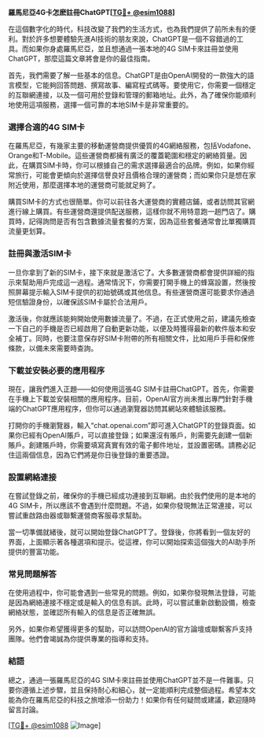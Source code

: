 **羅馬尼亞4G卡怎麽註冊ChatGPT[[TG💪+ @esim1088](https://t.me/s/esim1088)]**

在這個數字化的時代，科技改變了我們的生活方式，也為我們提供了前所未有的便利。對於許多想要體驗先進AI技術的朋友來說，ChatGPT是一個不容錯過的工具。而如果你身處羅馬尼亞，並且想通過一張本地的4G SIM卡來註冊並使用ChatGPT，那麼這篇文章將會是你的最佳指南。

首先，我們需要了解一些基本的信息。ChatGPT是由OpenAI開發的一款強大的語言模型，它能夠回答問題、撰寫故事、編寫程式碼等。要使用它，你需要一個穩定的互聯網連接，以及一個可用於登錄和管理的郵箱地址。此外，為了確保你能順利地使用這項服務，選擇一個可靠的本地SIM卡是非常重要的。

### 選擇合適的4G SIM卡

在羅馬尼亞，有幾家主要的移動運營商提供優質的4G網絡服務，包括Vodafone、Orange和T-Mobile。這些運營商都擁有廣泛的覆蓋範圍和穩定的網絡質量。因此，在購買SIM卡時，你可以根據自己的需求選擇最適合的品牌。例如，如果你經常旅行，可能會更傾向於選擇信譽良好且價格合理的運營商；而如果你只是想在家附近使用，那麼選擇本地的運營商可能就足夠了。

購買SIM卡的方式也很簡單。你可以前往各大運營商的實體店鋪，或者訪問其官網進行線上購買。有些運營商還提供配送服務，這樣你就不用特意跑一趟門店了。購買時，記得詢問是否有包含數據流量套餐的方案，因為這些套餐通常會比單獨購買流量更划算。

### 註冊與激活SIM卡

一旦你拿到了新的SIM卡，接下來就是激活它了。大多數運營商都會提供詳細的指示來幫助用戶完成這一過程。通常情況下，你需要打開手機上的蜂窩設置，然後按照屏幕提示輸入SIM卡提供的初始號碼或其他信息。有些運營商還可能要求你通過短信驗證身份，以確保該SIM卡屬於合法用戶。

激活後，你就應該能夠開始使用數據流量了。不過，在正式使用之前，建議先檢查一下自己的手機是否已經啟用了自動更新功能，以便及時獲得最新的軟件版本和安全補丁。同時，也要注意保存好SIM卡附帶的所有相關文件，比如用戶手冊和保修條款，以備未來需要時查詢。

### 下載並安裝必要的應用程序

現在，讓我們進入正題——如何使用這張4G SIM卡註冊ChatGPT。首先，你需要在手機上下載並安裝相關的應用程序。目前，OpenAI官方尚未推出專門針對手機端的ChatGPT應用程序，但你可以通過瀏覽器訪問其網站來體驗該服務。

打開你的手機瀏覽器，輸入“chat.openai.com”即可進入ChatGPT的登錄頁面。如果你已經有OpenAI賬戶，可以直接登錄；如果還沒有賬戶，則需要先創建一個新賬戶。創建賬戶時，你需要填寫真實有效的電子郵件地址，並設置密碼。請務必記住這兩個信息，因為它們將是你日後登錄的重要憑證。

### 設置網絡連接

在嘗試登錄之前，確保你的手機已經成功連接到互聯網。由於我們使用的是本地的4G SIM卡，所以應該不會遇到什麼問題。不過，如果你發現無法正常連接，可以嘗試重啟路由器或聯繫運營商客服尋求幫助。

當一切準備就緒後，就可以開始登錄ChatGPT了。登錄後，你將看到一個友好的界面，上面顯示著各種選項和提示。從這裡，你可以開始探索這個強大的AI助手所提供的豐富功能。

### 常見問題解答

在使用過程中，你可能會遇到一些常見的問題。例如，如果你發現無法登錄，可能是因為網絡連接不穩定或是輸入的信息有誤。此時，可以嘗試重新啟動設備，檢查網絡狀態，並確認所有輸入的信息是否正確無誤。

另外，如果你希望獲得更多的幫助，可以訪問OpenAI的官方論壇或聯繫客戶支持團隊。他們會竭誠為你提供專業的指導和支持。

### 結語

總之，通過一張羅馬尼亞的4G SIM卡來註冊並使用ChatGPT並不是一件難事。只要你遵循上述步驟，並且保持耐心和細心，就一定能順利完成整個過程。希望本文能為你在羅馬尼亞的科技之旅增添一份助力！如果你有任何疑問或建議，歡迎隨時留言討論。

[[TG💪+ @esim1088](https://t.me/s/esim1088) ![Image](https://i.postimg.cc/4NQfJmqS/Snipaste-2025-05-13-00-14-12.png)]